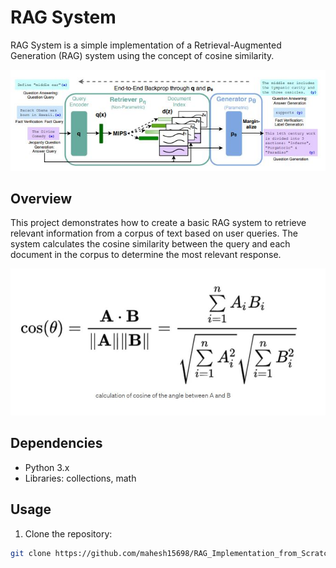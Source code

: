 # RAG System

RAG System is a simple implementation of a Retrieval-Augmented Generation (RAG) system using the concept of cosine similarity.

![Architecture](https://github.com/mahesh15698/RAG_Implementation_from_Scratch/blob/main/RAG_Archi.JPG)


## Overview

This project demonstrates how to create a basic RAG system to retrieve relevant information from a corpus of text based on user queries. The system calculates the cosine similarity between the query and each document in the corpus to determine the most relevant response.

![Cosine Similarity](https://github.com/mahesh15698/RAG_Implementation_from_Scratch/blob/main/Cosine_similarity.JPG)

## Dependencies

- Python 3.x
- Libraries: collections, math

## Usage

1. Clone the repository:

```bash
git clone https://github.com/mahesh15698/RAG_Implementation_from_Scratch.git

